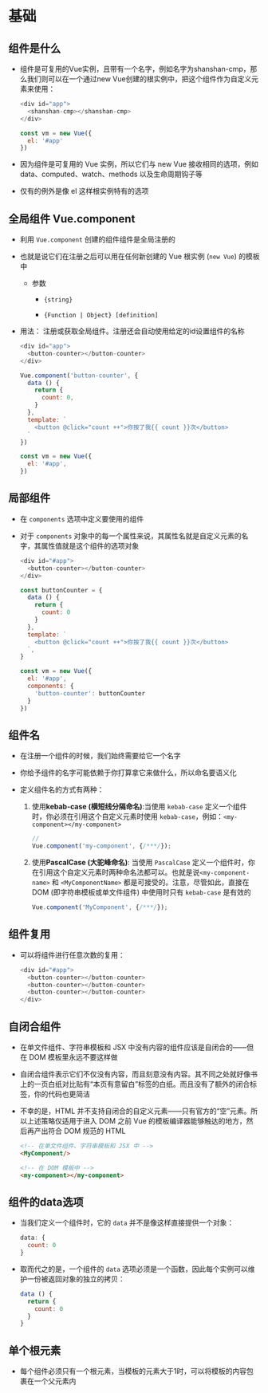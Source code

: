# 基础

## 组件是什么

  - 组件是可复用的Vue实例，且带有一个名字，例如名字为shanshan-cmp，那么我们则可以在一个通过new Vue创建的根实例中，把这个组件作为自定义元素来使用：

    ```js
    <div id="app">
      <shanshan-cmp></shanshan-cmp>
    </div>
    ```

    ```js
    const vm = new Vue({
      el: '#app'
    })
    ```

  - 因为组件是可复用的 Vue 实例，所以它们与 new Vue 接收相同的选项，例如 data、computed、watch、methods 以及生命周期钩子等

  - 仅有的例外是像 el 这样根实例特有的选项

## 全局组件 Vue.component

  - 利用 `Vue.component` 创建的组件组件是全局注册的

  - 也就是说它们在注册之后可以用在任何新创建的 Vue 根实例 (`new Vue`) 的模板中

      - 参数

          - `{string}`

          - `{Function | Object} [definition]`

  - 用法： 注册或获取全局组件。注册还会自动使用给定的id设置组件的名称

    ```js
    <div id="app">
      <button-counter></button-counter>
    </div>
    ```

    ```js
    Vue.component('button-counter', {
      data () {
        return {
          count: 0,
        }
      },
      template: `
        <button @click="count ++">你按了我{{ count }}次</button>
      `
    })

    const vm = new Vue({
      el: '#app',
    })
    ```

## 局部组件

  - 在 `components` 选项中定义要使用的组件

  - 对于 `components` 对象中的每一个属性来说，其属性名就是自定义元素的名字，其属性值就是这个组件的选项对象

    ```js
    <div id="#app">
      <button-counter></button-counter>
    </div>
    ```

    ```js
    const buttonCounter = {
      data () {
        return {
          count: 0
        }
      },
      template: `
        <button @click="count ++">你按了我{{ count }}次</button>
      `,
    }

    const vm = new Vue({
      el: '#app',
      components: {
        'button-counter': buttonCounter
      }
    })
    ```

## 组件名

  - 在注册一个组件的时候，我们始终需要给它一个名字

  - 你给予组件的名字可能依赖于你打算拿它来做什么，所以命名要语义化

  - 定义组件名的方式有两种：

    1.  使用**kebab-case (横短线分隔命名)**:当使用 `kebab-case` 定义一个组件时，你必须在引用这个自定义元素时使用 `kebab-case`，例如：`<my-component></my-component>`

        ```js
        //
        Vue.component('my-component', {/***/});
        ```

    2.  使用**PascalCase (大驼峰命名)**: 当使用 `PascalCase` 定义一个组件时，你在引用这个自定义元素时两种命名法都可以。也就是说`<my-component-name>` 和 `<MyComponentName>` 都是可接受的。注意，尽管如此，直接在 DOM (即字符串模板或单文件组件) 中使用时只有 `kebab-case` 是有效的

        ```js
        Vue.component('MyComponent', {/***/});
        ```

## 组件复用

  - 可以将组件进行任意次数的复用：

    ```js
    <div id="#app">
      <button-counter></button-counter>
      <button-counter></button-counter>
      <button-counter></button-counter>
    </div>
    ```

## 自闭合组件

  - 在单文件组件、字符串模板和 JSX 中没有内容的组件应该是自闭合的——但在 DOM 模板里永远不要这样做

  - 自闭合组件表示它们不仅没有内容，而且刻意没有内容。其不同之处就好像书上的一页白纸对比贴有“本页有意留白”标签的白纸。而且没有了额外的闭合标签，你的代码也更简洁

  - 不幸的是，HTML 并不支持自闭合的自定义元素——只有官方的“空”元素。所以上述策略仅适用于进入 DOM 之前 Vue 的模板编译器能够触达的地方，然后再产出符合 DOM 规范的 HTML

    ```html
    <!-- 在单文件组件、字符串模板和 JSX 中 -->
    <MyComponent/>
    ```

    ```html
    <!-- 在 DOM 模板中 -->
    <my-component></my-component>
    ```

## 组件的data选项

  - 当我们定义一个组件时，它的 `data` 并不是像这样直接提供一个对象：

    ```js
    data: {
      count: 0
    }
    ```

  - 取而代之的是，一个组件的 `data` 选项必须是一个函数，因此每个实例可以维护一份被返回对象的独立的拷贝：

    ```js
    data () {
      return {
        count: 0
      }
    }
    ```

## 单个根元素

  - 每个组件必须只有一个根元素，当模板的元素大于1时，可以将模板的内容包裹在一个父元素内
